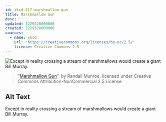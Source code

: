 ```yaml
---
id: xkcd.517-marshmallow-gun
title: Marshmallow Gun
desc: ''
updated: 1229328000000
created: 1229328000000
sources:
  - name: xkcd
    url: 'https://creativecommons.org/licenses/by-nc/2.5/'
    license: Creative Commons 2.5
---
```

![Except in reality crossing a stream of marshmallows would create a giant Bill Murray.](https://imgs.xkcd.com/comics/marshmallow_gun.png)
> "[Marshmallow Gun](https://xkcd.com/517/)", by Randall Munroe, licensed under Creative Commons Attribution-NonCommercial 2.5 License

## Alt Text
Except in reality crossing a stream of marshmallows would create a giant Bill Murray.
